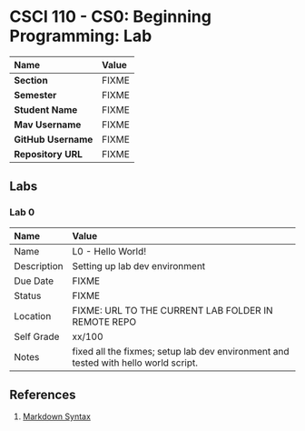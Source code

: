 # CSCI 110 - CS0: Beginning Programming: Lab

| Name | Value |
|:---|:---|
| **Section**           | FIXME |
| **Semester**          | FIXME |
| **Student Name**      | FIXME |
| **Mav Username**      | FIXME |
| **GitHub Username**   | FIXME |
| **Repository URL**    | FIXME |

## Labs

### Lab 0

| Name | Value |
| :--- | :--- |
| Name          | L0 - Hello World! |
| Description   | Setting up lab dev environment |
| Due Date      | FIXME |
| Status        | FIXME |
| Location      | FIXME: URL TO THE CURRENT LAB FOLDER IN REMOTE REPO |
| Self Grade    | xx/100 |
| Notes         | fixed all the fixmes; setup lab dev environment and tested with hello world script. |

## References

1. [Markdown Syntax](https://github.com/adam-p/markdown-here/wiki/Markdown-Cheatsheet)
